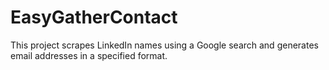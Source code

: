 # EasyGatherContact
This project scrapes LinkedIn names using a Google search and generates email addresses in a specified format.
